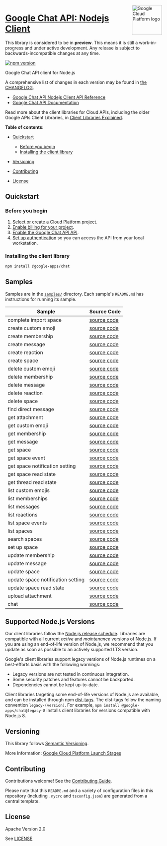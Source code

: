 [//]: # "This README.md file is auto-generated, all changes to this file will be lost."
[//]: # "The comments you see below are used to generate those parts of the template in later states."
<img src="https://avatars2.githubusercontent.com/u/2810941?v=3&s=96" alt="Google Cloud Platform logo" title="Google Cloud Platform" align="right" height="96" width="96"/>

# [Google Chat API: Nodejs Client][homepage]

This library is considered to be in **preview**. This means it is still a
work-in-progress and under active development. Any release is subject to
backwards-incompatible changes at any time.

[![npm version](https://img.shields.io/npm/v/@google-apps/chat.svg)](https://www.npmjs.org/package/@google-apps/chat)

Google Chat API client for Node.js

[//]: # "partials.introduction"

A comprehensive list of changes in each version may be found in
[the CHANGELOG][homepage_changelog].

* [Google Chat API Nodejs Client API Reference](https://cloud.google.com/nodejs/docs/reference/chat/latest)
* [Google Chat API Documentation](https://developers.google.com/chat/concepts)

Read more about the client libraries for Cloud APIs, including the older
Google APIs Client Libraries, in [Client Libraries Explained][explained].

[explained]: https://cloud.google.com/apis/docs/client-libraries-explained

**Table of contents:**

* [Quickstart](#quickstart)
  * [Before you begin](#before-you-begin)
  * [Installing the client library](#installing-the-client-library)

* [Versioning](#versioning)
* [Contributing](#contributing)
* [License](#license)

## Quickstart
### Before you begin

1.  [Select or create a Cloud Platform project][projects].
1.  [Enable billing for your project][billing].
1.  [Enable the Google Chat API API][enable_api].
1.  [Set up authentication][auth] so you can access the
    API from your local workstation.
### Installing the client library

```bash
npm install @google-apps/chat
```

[//]: # "partials.body"

## Samples

Samples are in the [`samples/`][homepage_samples] directory. Each sample's `README.md` has instructions for running its sample.

| Sample                      | Source Code                       |
| --------------------------- | --------------------------------- |
| complete import space | [source code](https://github.com/googleapis/google-cloud-node/blob/main/packages/google-chat/samples/generated/v1/chat_service.complete_import_space.js) |
| create custom emoji | [source code](https://github.com/googleapis/google-cloud-node/blob/main/packages/google-chat/samples/generated/v1/chat_service.create_custom_emoji.js) |
| create membership | [source code](https://github.com/googleapis/google-cloud-node/blob/main/packages/google-chat/samples/generated/v1/chat_service.create_membership.js) |
| create message | [source code](https://github.com/googleapis/google-cloud-node/blob/main/packages/google-chat/samples/generated/v1/chat_service.create_message.js) |
| create reaction | [source code](https://github.com/googleapis/google-cloud-node/blob/main/packages/google-chat/samples/generated/v1/chat_service.create_reaction.js) |
| create space | [source code](https://github.com/googleapis/google-cloud-node/blob/main/packages/google-chat/samples/generated/v1/chat_service.create_space.js) |
| delete custom emoji | [source code](https://github.com/googleapis/google-cloud-node/blob/main/packages/google-chat/samples/generated/v1/chat_service.delete_custom_emoji.js) |
| delete membership | [source code](https://github.com/googleapis/google-cloud-node/blob/main/packages/google-chat/samples/generated/v1/chat_service.delete_membership.js) |
| delete message | [source code](https://github.com/googleapis/google-cloud-node/blob/main/packages/google-chat/samples/generated/v1/chat_service.delete_message.js) |
| delete reaction | [source code](https://github.com/googleapis/google-cloud-node/blob/main/packages/google-chat/samples/generated/v1/chat_service.delete_reaction.js) |
| delete space | [source code](https://github.com/googleapis/google-cloud-node/blob/main/packages/google-chat/samples/generated/v1/chat_service.delete_space.js) |
| find direct message | [source code](https://github.com/googleapis/google-cloud-node/blob/main/packages/google-chat/samples/generated/v1/chat_service.find_direct_message.js) |
| get attachment | [source code](https://github.com/googleapis/google-cloud-node/blob/main/packages/google-chat/samples/generated/v1/chat_service.get_attachment.js) |
| get custom emoji | [source code](https://github.com/googleapis/google-cloud-node/blob/main/packages/google-chat/samples/generated/v1/chat_service.get_custom_emoji.js) |
| get membership | [source code](https://github.com/googleapis/google-cloud-node/blob/main/packages/google-chat/samples/generated/v1/chat_service.get_membership.js) |
| get message | [source code](https://github.com/googleapis/google-cloud-node/blob/main/packages/google-chat/samples/generated/v1/chat_service.get_message.js) |
| get space | [source code](https://github.com/googleapis/google-cloud-node/blob/main/packages/google-chat/samples/generated/v1/chat_service.get_space.js) |
| get space event | [source code](https://github.com/googleapis/google-cloud-node/blob/main/packages/google-chat/samples/generated/v1/chat_service.get_space_event.js) |
| get space notification setting | [source code](https://github.com/googleapis/google-cloud-node/blob/main/packages/google-chat/samples/generated/v1/chat_service.get_space_notification_setting.js) |
| get space read state | [source code](https://github.com/googleapis/google-cloud-node/blob/main/packages/google-chat/samples/generated/v1/chat_service.get_space_read_state.js) |
| get thread read state | [source code](https://github.com/googleapis/google-cloud-node/blob/main/packages/google-chat/samples/generated/v1/chat_service.get_thread_read_state.js) |
| list custom emojis | [source code](https://github.com/googleapis/google-cloud-node/blob/main/packages/google-chat/samples/generated/v1/chat_service.list_custom_emojis.js) |
| list memberships | [source code](https://github.com/googleapis/google-cloud-node/blob/main/packages/google-chat/samples/generated/v1/chat_service.list_memberships.js) |
| list messages | [source code](https://github.com/googleapis/google-cloud-node/blob/main/packages/google-chat/samples/generated/v1/chat_service.list_messages.js) |
| list reactions | [source code](https://github.com/googleapis/google-cloud-node/blob/main/packages/google-chat/samples/generated/v1/chat_service.list_reactions.js) |
| list space events | [source code](https://github.com/googleapis/google-cloud-node/blob/main/packages/google-chat/samples/generated/v1/chat_service.list_space_events.js) |
| list spaces | [source code](https://github.com/googleapis/google-cloud-node/blob/main/packages/google-chat/samples/generated/v1/chat_service.list_spaces.js) |
| search spaces | [source code](https://github.com/googleapis/google-cloud-node/blob/main/packages/google-chat/samples/generated/v1/chat_service.search_spaces.js) |
| set up space | [source code](https://github.com/googleapis/google-cloud-node/blob/main/packages/google-chat/samples/generated/v1/chat_service.set_up_space.js) |
| update membership | [source code](https://github.com/googleapis/google-cloud-node/blob/main/packages/google-chat/samples/generated/v1/chat_service.update_membership.js) |
| update message | [source code](https://github.com/googleapis/google-cloud-node/blob/main/packages/google-chat/samples/generated/v1/chat_service.update_message.js) |
| update space | [source code](https://github.com/googleapis/google-cloud-node/blob/main/packages/google-chat/samples/generated/v1/chat_service.update_space.js) |
| update space notification setting | [source code](https://github.com/googleapis/google-cloud-node/blob/main/packages/google-chat/samples/generated/v1/chat_service.update_space_notification_setting.js) |
| update space read state | [source code](https://github.com/googleapis/google-cloud-node/blob/main/packages/google-chat/samples/generated/v1/chat_service.update_space_read_state.js) |
| upload attachment | [source code](https://github.com/googleapis/google-cloud-node/blob/main/packages/google-chat/samples/generated/v1/chat_service.upload_attachment.js) |
| chat | [source code](https://github.com/googleapis/google-cloud-node/blob/main/packages/google-chat/samples/generated/v1/snippet_metadata_google.chat.v1.json) |


## Supported Node.js Versions

Our client libraries follow the [Node.js release schedule](https://github.com/nodejs/release#release-schedule).
Libraries are compatible with all current _active_ and _maintenance_ versions of
Node.js.
If you are using an end-of-life version of Node.js, we recommend that you update
as soon as possible to an actively supported LTS version.

Google's client libraries support legacy versions of Node.js runtimes on a
best-efforts basis with the following warnings:

* Legacy versions are not tested in continuous integration.
* Some security patches and features cannot be backported.
* Dependencies cannot be kept up-to-date.

Client libraries targeting some end-of-life versions of Node.js are available, and
can be installed through npm [dist-tags](https://docs.npmjs.com/cli/dist-tag).
The dist-tags follow the naming convention `legacy-(version)`.
For example, `npm install @google-apps/chat@legacy-8` installs client libraries
for versions compatible with Node.js 8.

## Versioning

This library follows [Semantic Versioning](http://semver.org/).

More Information: [Google Cloud Platform Launch Stages][launch_stages]

[launch_stages]: https://cloud.google.com/terms/launch-stages

## Contributing

Contributions welcome! See the [Contributing Guide](https://github.com/googleapis/google-cloud-node/blob/main/packages/google-chat/CONTRIBUTING.md).

Please note that this `README.md`
and a variety of configuration files in this repository (including `.nycrc` and `tsconfig.json`)
are generated from a central template.

## License

Apache Version 2.0

See [LICENSE](https://github.com/googleapis/google-cloud-node/blob/main/packages/google-chat/LICENSE)

[shell_img]: https://gstatic.com/cloudssh/images/open-btn.png
[projects]: https://console.cloud.google.com/project
[billing]: https://support.google.com/cloud/answer/6293499#enable-billing
[enable_api]: https://console.cloud.google.com/flows/enableapi?apiid=chat.googleapis.com
[auth]: https://cloud.google.com/docs/authentication/external/set-up-adc-local
[homepage_samples]: https://github.com/googleapis/google-cloud-node/blob/main/packages/google-chat/samples
[homepage_changelog]: https://github.com/googleapis/google-cloud-node/blob/main/packages/google-chat/CHANGELOG.md
[homepage]: https://github.com/googleapis/google-cloud-node/blob/main/packages/google-chat
